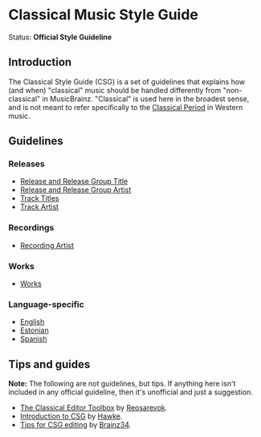 # Classical Music Style Guide

[comment]: https://musicbrainz.org/doc/Style/Classical

Status: **Official Style Guideline**

## Introduction
The Classical Style Guide (CSG) is a set of guidelines that explains how (and when) "classical" music should be handled differently from "non-classical" in MusicBrainz. "Classical" is used here in the broadest sense, and is not meant to refer specifically to the [Classical Period](https://wikipedia.org/wiki/Classical_period_(music)) in Western music.


## Guidelines

### Releases

- [Release and Release Group Title](release_title.md)
- [Release and Release Group Artist](release_artist.md)
- [Track Titles](track_title.md)
- [Track Artist](track_artist.md)

### Recordings

- [Recording Artist](recording_artist)

### Works

- [Works](work.md)


### Language-specific

- [English](language_english.md)
- [Estonian](language_estonian)
- [Spanish](language_spanish)


## Tips and guides

**Note:** The following are not guidelines, but tips. If anything here isn't included in any official guideline, then it's unofficial and just a suggestion.

- [The Classical Editor Toolbox](https://community.metabrainz.org/t/295817) by [Reosarevok](https://musicbrainz.org/doc/User:Reosarevok).
- [Introduction to CSG](https://musicbrainz.org/doc/User:Hawke/Guides/CSG_Intro) by [Hawke](https://musicbrainz.org/doc/User:Hawke).
- [Tips for CSG editing](https://musicbrainz.org/doc/User:Brainz34/CSG_Tips) by [Brainz34](https://musicbrainz.org/user/brainz34).
